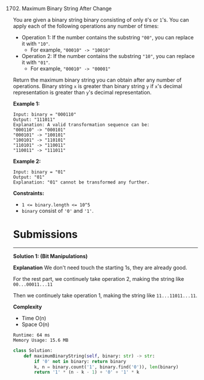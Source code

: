 1702. Maximum Binary String After Change

You are given a binary string binary consisting of only `0`'s or `1`'s. You can apply each of the following operations any number of times:

* Operation 1: If the number contains the substring `"00"`, you can replace it with `"10"`.
    * For example, `"00010" -> "10010"`
* Operation 2: If the number contains the substring `"10"`, you can replace it with `"01"`.
    * For example, `"00010" -> "00001"`

Return the maximum binary string you can obtain after any number of operations. Binary string `x` is greater than binary string `y` if `x`'s decimal representation is greater than `y`'s decimal representation.

 

**Example 1:**
```
Input: binary = "000110"
Output: "111011"
Explanation: A valid transformation sequence can be:
"000110" -> "000101" 
"000101" -> "100101" 
"100101" -> "110101" 
"110101" -> "110011" 
"110011" -> "111011"
```

**Example 2:**
```
Input: binary = "01"
Output: "01"
Explanation: "01" cannot be transformed any further.
```

**Constraints:**

* `1 <= binary.length <= 10^5`
* `binary` consist of `'0'` and `'1'`.

# Submissions
---
**Solution 1: (Bit Manipulations)**

**Explanation**
We don't need touch the starting 1s, they are already good.

For the rest part,
we continuely take operation 2,
making the string like `00...00011...11`

Then we continuely take operation 1,
making the string like `11...11011...11`.


**Complexity**

* Time O(n)
* Space O(n)

```
Runtime: 64 ms
Memory Usage: 15.6 MB
```
```python
class Solution:
    def maximumBinaryString(self, binary: str) -> str:
        if '0' not in binary: return binary
        k, n = binary.count('1', binary.find('0')), len(binary)
        return '1' * (n - k - 1) + '0' + '1' * k
```